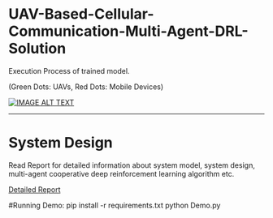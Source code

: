 # UAV-Based-Cellular-Communication-Multi-Agent-DRL-Solution


Execution Process of trained model. 

(Green Dots: UAVs, Red Dots: Mobile Devices)

[![IMAGE ALT TEXT](http://img.youtube.com/vi/5OIFD02gico/0.jpg)](http://www.youtube.com/watch?v=5OIFD02gico "Simulation of Multi-Agent UAVs as Aerial Base Stations")

---
# System Design
Read Report for detailed information about system model, system design, multi-agent cooperative deep reinforcement learning algorithm etc.

[Detailed Report](DetailedReportAndArticle.pdf)

#Running Demo:
pip install -r requirements.txt
python Demo.py